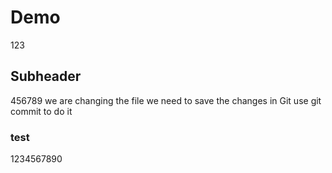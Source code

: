 # Demo
123

## Subheader
456789
we are changing the file
we need to save the changes in Git
use git commit to do it

### test
1234567890
